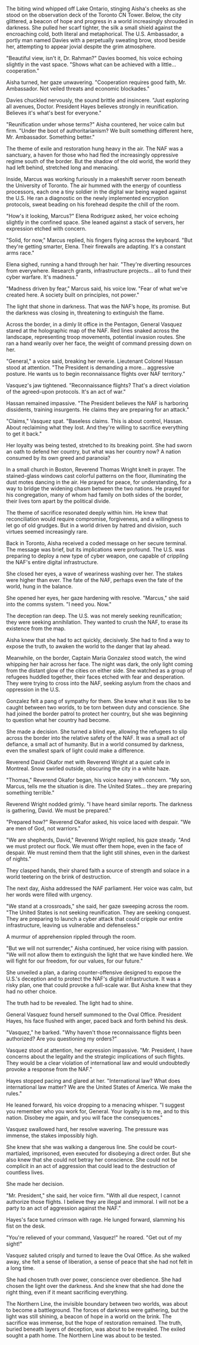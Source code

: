 The biting wind whipped off Lake Ontario, stinging Aisha's cheeks as she stood on the observation deck of the Toronto CN Tower. Below, the city glittered, a beacon of hope and progress in a world increasingly shrouded in darkness. She pulled her scarf tighter, the silk a small shield against the encroaching cold, both literal and metaphorical. The U.S. Ambassador, a portly man named Davies with a perpetually sweating brow, stood beside her, attempting to appear jovial despite the grim atmosphere.

"Beautiful view, isn't it, Dr. Rahman?" Davies boomed, his voice echoing slightly in the vast space. "Shows what can be achieved with a little… cooperation."

Aisha turned, her gaze unwavering. "Cooperation requires good faith, Mr. Ambassador. Not veiled threats and economic blockades."

Davies chuckled nervously, the sound brittle and insincere. "Just exploring all avenues, Doctor. President Hayes believes strongly in reunification. Believes it's what's best for everyone."

"Reunification under whose terms?" Aisha countered, her voice calm but firm. "Under the boot of authoritarianism? We built something different here, Mr. Ambassador. Something better."

The theme of exile and restoration hung heavy in the air. The NAF was a sanctuary, a haven for those who had fled the increasingly oppressive regime south of the border. But the shadow of the old world, the world they had left behind, stretched long and menacing.

Inside, Marcus was working furiously in a makeshift server room beneath the University of Toronto. The air hummed with the energy of countless processors, each one a tiny soldier in the digital war being waged against the U.S. He ran a diagnostic on the newly implemented encryption protocols, sweat beading on his forehead despite the chill of the room.

"How's it looking, Marcus?" Elena Rodriguez asked, her voice echoing slightly in the confined space. She leaned against a stack of servers, her expression etched with concern.

"Solid, for now," Marcus replied, his fingers flying across the keyboard. "But they're getting smarter, Elena. Their firewalls are adapting. It's a constant arms race."

Elena sighed, running a hand through her hair. "They're diverting resources from everywhere. Research grants, infrastructure projects… all to fund their cyber warfare. It's madness."

"Madness driven by fear," Marcus said, his voice low. "Fear of what we've created here. A society built on principles, not power."

The light that shone in darkness. That was the NAF’s hope, its promise. But the darkness was closing in, threatening to extinguish the flame.

Across the border, in a dimly lit office in the Pentagon, General Vasquez stared at the holographic map of the NAF. Red lines snaked across the landscape, representing troop movements, potential invasion routes. She ran a hand wearily over her face, the weight of command pressing down on her.

"General," a voice said, breaking her reverie. Lieutenant Colonel Hassan stood at attention. "The President is demanding a more… aggressive posture. He wants us to begin reconnaissance flights over NAF territory."

Vasquez's jaw tightened. "Reconnaissance flights? That's a direct violation of the agreed-upon protocols. It's an act of war."

Hassan remained impassive. "The President believes the NAF is harboring dissidents, training insurgents. He claims they are preparing for an attack."

"Claims," Vasquez spat. "Baseless claims. This is about control, Hassan. About reclaiming what they lost. And they're willing to sacrifice everything to get it back."

Her loyalty was being tested, stretched to its breaking point. She had sworn an oath to defend her country, but what was her country now? A nation consumed by its own greed and paranoia?

In a small church in Boston, Reverend Thomas Wright knelt in prayer. The stained-glass windows cast colorful patterns on the floor, illuminating the dust motes dancing in the air. He prayed for peace, for understanding, for a way to bridge the widening chasm between the two nations. He prayed for his congregation, many of whom had family on both sides of the border, their lives torn apart by the political divide.

The theme of sacrifice resonated deeply within him. He knew that reconciliation would require compromise, forgiveness, and a willingness to let go of old grudges. But in a world driven by hatred and division, such virtues seemed increasingly rare.

Back in Toronto, Aisha received a coded message on her secure terminal. The message was brief, but its implications were profound. The U.S. was preparing to deploy a new type of cyber weapon, one capable of crippling the NAF's entire digital infrastructure.

She closed her eyes, a wave of weariness washing over her. The stakes were higher than ever. The fate of the NAF, perhaps even the fate of the world, hung in the balance.

She opened her eyes, her gaze hardening with resolve. "Marcus," she said into the comms system. "I need you. Now."

The deception ran deep. The U.S. was not merely seeking reunification; they were seeking annihilation. They wanted to crush the NAF, to erase its existence from the map.

Aisha knew that she had to act quickly, decisively. She had to find a way to expose the truth, to awaken the world to the danger that lay ahead.

Meanwhile, on the border, Captain Maria Gonzalez stood watch, the wind whipping her hair across her face. The night was dark, the only light coming from the distant glow of the cities on either side. She watched as a group of refugees huddled together, their faces etched with fear and desperation. They were trying to cross into the NAF, seeking asylum from the chaos and oppression in the U.S.

Gonzalez felt a pang of sympathy for them. She knew what it was like to be caught between two worlds, to be torn between duty and conscience. She had joined the border patrol to protect her country, but she was beginning to question what her country had become.

She made a decision. She turned a blind eye, allowing the refugees to slip across the border into the relative safety of the NAF. It was a small act of defiance, a small act of humanity. But in a world consumed by darkness, even the smallest spark of light could make a difference.

Reverend David Okafor met with Reverend Wright at a quiet cafe in Montreal. Snow swirled outside, obscuring the city in a white haze.

"Thomas," Reverend Okafor began, his voice heavy with concern. "My son, Marcus, tells me the situation is dire. The United States… they are preparing something terrible."

Reverend Wright nodded grimly. "I have heard similar reports. The darkness is gathering, David. We must be prepared."

"Prepared how?" Reverend Okafor asked, his voice laced with despair. "We are men of God, not warriors."

"We are shepherds, David," Reverend Wright replied, his gaze steady. "And we must protect our flock. We must offer them hope, even in the face of despair. We must remind them that the light still shines, even in the darkest of nights."

They clasped hands, their shared faith a source of strength and solace in a world teetering on the brink of destruction.

The next day, Aisha addressed the NAF parliament. Her voice was calm, but her words were filled with urgency.

"We stand at a crossroads," she said, her gaze sweeping across the room. "The United States is not seeking reunification. They are seeking conquest. They are preparing to launch a cyber attack that could cripple our entire infrastructure, leaving us vulnerable and defenseless."

A murmur of apprehension rippled through the room.

"But we will not surrender," Aisha continued, her voice rising with passion. "We will not allow them to extinguish the light that we have kindled here. We will fight for our freedom, for our values, for our future."

She unveiled a plan, a daring counter-offensive designed to expose the U.S.'s deception and to protect the NAF's digital infrastructure. It was a risky plan, one that could provoke a full-scale war. But Aisha knew that they had no other choice.

The truth had to be revealed. The light had to shine.

General Vasquez found herself summoned to the Oval Office. President Hayes, his face flushed with anger, paced back and forth behind his desk.

"Vasquez," he barked. "Why haven't those reconnaissance flights been authorized? Are you questioning my orders?"

Vasquez stood at attention, her expression impassive. "Mr. President, I have concerns about the legality and the strategic implications of such flights. They would be a clear violation of international law and would undoubtedly provoke a response from the NAF."

Hayes stopped pacing and glared at her. "International law? What does international law matter? We are the United States of America. We make the rules."

He leaned forward, his voice dropping to a menacing whisper. "I suggest you remember who you work for, General. Your loyalty is to me, and to this nation. Disobey me again, and you will face the consequences."

Vasquez swallowed hard, her resolve wavering. The pressure was immense, the stakes impossibly high.

She knew that she was walking a dangerous line. She could be court-martialed, imprisoned, even executed for disobeying a direct order. But she also knew that she could not betray her conscience. She could not be complicit in an act of aggression that could lead to the destruction of countless lives.

She made her decision.

"Mr. President," she said, her voice firm. "With all due respect, I cannot authorize those flights. I believe they are illegal and immoral. I will not be a party to an act of aggression against the NAF."

Hayes's face turned crimson with rage. He lunged forward, slamming his fist on the desk.

"You're relieved of your command, Vasquez!" he roared. "Get out of my sight!"

Vasquez saluted crisply and turned to leave the Oval Office. As she walked away, she felt a sense of liberation, a sense of peace that she had not felt in a long time.

She had chosen truth over power, conscience over obedience. She had chosen the light over the darkness. And she knew that she had done the right thing, even if it meant sacrificing everything.

The Northern Line, the invisible boundary between two worlds, was about to become a battleground. The forces of darkness were gathering, but the light was still shining, a beacon of hope in a world on the brink. The sacrifice was immense, but the hope of restoration remained. The truth, buried beneath layers of deception, was about to be revealed. The exiled sought a path home. The Northern Line was about to be tested.